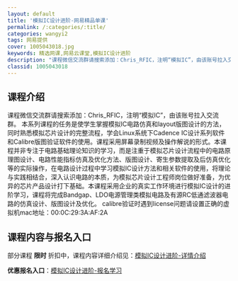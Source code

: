 ```yaml
---
layout: default
title: '模拟IC设计进阶-网易精品单课'
permalink: /:categories/:title/
categories: wangyi2
tags: 网易提供
cover: 1005043018.jpg
keywords: 精选网课,网易云课堂,模拟IC设计进阶
description: "课程微信交流群请搜索添加：Chris_RFIC，注明“模拟IC”，由该账号拉入交流群。本系列课程的任务是使学生掌握模拟IC电路仿真和layout版图设计的方法，同时熟悉模拟芯片设计的完整流程"
classid: 1005043018
---
```


## 课程介绍

课程微信交流群请搜索添加：Chris_RFIC，注明“模拟IC”，由该账号拉入交流群。
本系列课程的任务是使学生掌握模拟IC电路仿真和layout版图设计的方法，同时熟悉模拟芯片设计的完整流程，学会Linux系统下Cadence IC设计系列软件和Calibre版图验证软件的使用。课程采用屏幕录制视频及操作解说的形式。本课程并非专注于电路基础理论知识的学习，而是注重于模拟芯片设计流程中的电路原理图设计、电路性能指标仿真及优化方法、版图设计、寄生参数提取及后仿真优化等的实际操作，在电路设计过程中学习模拟IC设计方法和相关软件的使用，将理论与实践相结合，深入认识电路的本质，为模拟芯片设计工程师岗位做好准备，为优异的芯片产品设计打下基础。本课程采用企业的真实工作环境进行模拟IC设计的进阶学习，课程将完成Bandgap、LDO电源管理类模拟电路及有源RC低通滤波器电路的仿真设计、版图设计及优化。
       calibre验证时遇到license问题请设置正确的虚拟机mac地址：00:0C:29:3A:AF:2A

## 课程内容与报名入口

部分课程 **限时** 折扣中，课程内容详细介绍见：[模拟IC设计进阶-详情介绍](https://study.163.com/course/introduction/1005043018.htm?share=1&shareId=1025206652&utm_campaign=share&utm_medium=iphoneShare&utm_source=&utm_u=1025206652)

**优惠报名入口**：[模拟IC设计进阶-报名学习](https://study.163.com/course/introduction/1005043018.htm?share=1&shareId=1025206652&utm_campaign=share&utm_medium=iphoneShare&utm_source=&utm_u=1025206652)

